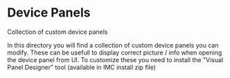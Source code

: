 # Device Panels
Collection of custom device panels

In this directory you will find a collection of custom device panels you can modify. These can be usefull to display correct picture / info when opening the device panel from UI.
To customize these you need to install the "Visual Panel Designer" tool (available in IMC install zip file)



